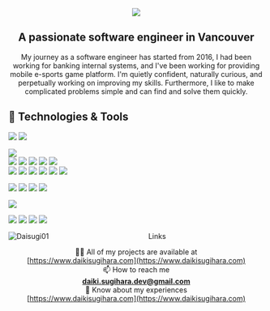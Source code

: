 <p align="center">
  <img src="https://user-images.githubusercontent.com/37020406/179347627-6d56ff24-227c-4e8b-a1fb-cf25ac7c3715.png" />
</p>

<h2 align="center">A passionate software engineer in Vancouver</h3>
<p align="center">My journey as a software engineer has started from 2016, I had been working for banking internal systems, and I've been working for providing mobile e-sports game platform. I'm quietly confident, naturally curious, and perpetually working on improving my skills. Furthermore, I like to make complicated problems simple and can find and solve them quickly.</p>


## 🔧 Technologies & Tools
![](https://img.shields.io/badge/OS-Linux-informational?style=flat&logo=linux&logoColor=white&color=70A4FC)
![](https://img.shields.io/badge/OS-WindowsServer-informational?style=flat&logo=linux&logoColor=white&color=70A4FC)  

![](https://img.shields.io/badge/Code-Swift-informational?style=flat&logo=swift&logoColor=white&color=E31D6E)  
![](https://img.shields.io/badge/Code-JavaScript-informational?style=flat&logo=javascript&logoColor=white&color=E31D6E)
![](https://img.shields.io/badge/Code-React-informational?style=flat&logo=react&logoColor=white&color=E31D6E)
![](https://img.shields.io/badge/Code-Next.js-informational?style=flat&logo=next.js&logoColor=white&color=E31D6E)
![](https://img.shields.io/badge/Code-HTML-informational?style=flat&logo=html5&logoColor=white&color=E31D6E)
![](https://img.shields.io/badge/Code-CSS-informational?style=flat&logo=css3&logoColor=white&color=E31D6E)  
![](https://img.shields.io/badge/Code-Java-informational?style=flat&logo=java&logoColor=white&color=E31D6E)
![](https://img.shields.io/badge/Code-Golang-informational?style=flat&logo=go&logoColor=white&color=E31D6E)
![](https://img.shields.io/badge/Code-VB.net-informational?style=flat&logo=.net&logoColor=white&color=E31D6E)
![](https://img.shields.io/badge/Code-Python-informational?style=flat&logo=python&logoColor=white&color=E31D6E)
![](https://img.shields.io/badge/Code-Ruby-informational?style=flat&logo=ruby&logoColor=white&color=E31D6E)
![](https://img.shields.io/badge/Code-RubyOnRails-informational?style=flat&logo=ruby-on-rails&logoColor=white&color=E31D6E)  

![](https://img.shields.io/badge/Database-MicrosoftSQLServer-informational?style=flat&logo=microsoft-sqL-server&logoColor=white&color=BB42F6)
![](https://img.shields.io/badge/Database-DB2-informational?style=flat&logo=db2&logoColor=white&color=BB42F6)
![](https://img.shields.io/badge/Database-MySQL-informational?style=flat&logo=mysql&logoColor=white&color=BB42F6)
![](https://img.shields.io/badge/Database-AmazonDynamoDB-informational?style=flat&logo=amazon-dynamodb&logoColor=white&color=BB42F6)  

![](https://img.shields.io/badge/CICD-GitHubActions-informational?style=flat&logo=githubactions&logoColor=white&color=FAF628)  


![](https://img.shields.io/badge/Other-AWS-informational?style=flat&logo=amazon-aws&logoColor=white&color=FFA500)
![](https://img.shields.io/badge/Other-Vercel-informational?style=flat&logo=vercel&logoColor=white&color=FFA500)
![](https://img.shields.io/badge/Other-Heroku-informational?style=flat&logo=heroku&logoColor=white&color=FFA500)
![](https://img.shields.io/badge/Other-Firebase-informational?style=flat&logo=firebase&logoColor=white&color=FFA500)

<div align="center">
<img align="left" src="https://github-readme-stats.vercel.app/api?username=DaiSugi01&theme=tokyonight&show_icons=true&count_private=true" alt="Daisugi01" />

<p>Links</p>

👨‍💻&nbsp;All of my projects are available at<br>[https://www.daikisugihara.com](https://www.daikisugihara.com)<br>
📫&nbsp;How to reach me<br>**daiki.sugihara.dev@gmail.com**<br>
📄&nbsp;Know about my experiences<br>[https://www.daikisugihara.com](https://www.daikisugihara.com)

</div>
